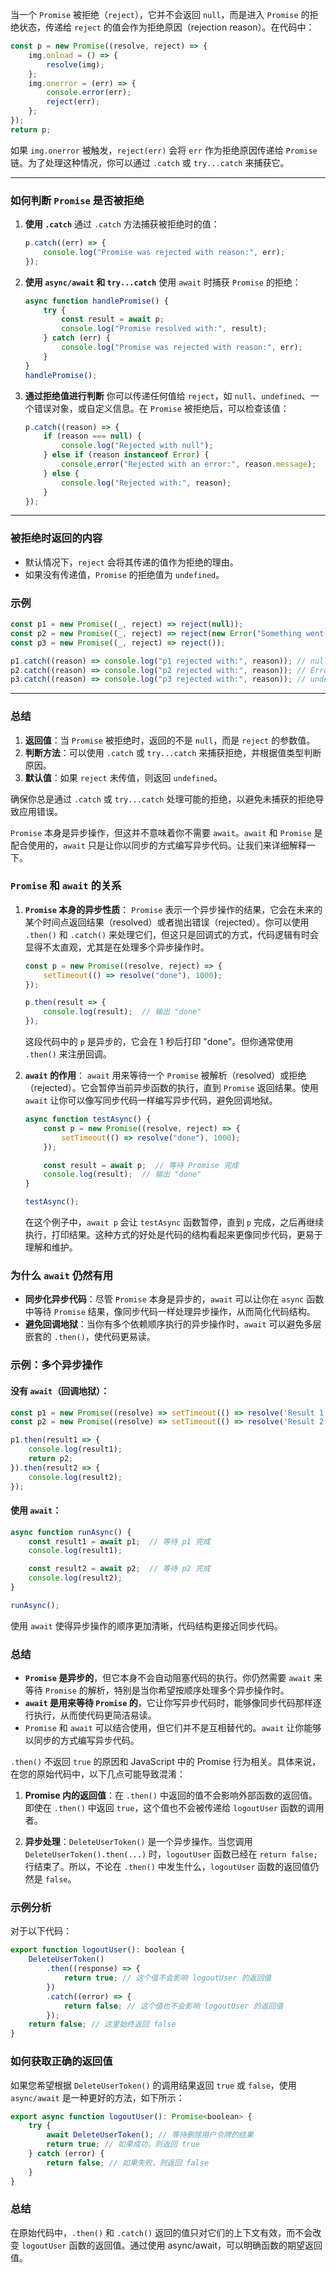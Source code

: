 当一个 `Promise` 被拒绝（`reject`），它并不会返回 `null`，而是进入 `Promise` 的拒绝状态，传递给 `reject` 的值会作为拒绝原因（rejection reason）。在代码中：

```typescript
const p = new Promise((resolve, reject) => {
    img.onload = () => {
        resolve(img);
    };
    img.onerror = (err) => {
        console.error(err);
        reject(err);
    };
});
return p;
```

如果 `img.onerror` 被触发，`reject(err)` 会将 `err` 作为拒绝原因传递给 `Promise` 链。为了处理这种情况，你可以通过 `.catch` 或 `try...catch` 来捕获它。

---

### 如何判断 `Promise` 是否被拒绝

1. **使用 `.catch`** 通过 `.catch` 方法捕获被拒绝时的值：
    
    ```typescript
    p.catch((err) => {
        console.log("Promise was rejected with reason:", err);
    });
    ```
    
2. **使用 `async/await` 和 `try...catch`** 使用 `await` 时捕获 `Promise` 的拒绝：
    
    ```typescript
    async function handlePromise() {
        try {
            const result = await p;
            console.log("Promise resolved with:", result);
        } catch (err) {
            console.log("Promise was rejected with reason:", err);
        }
    }
    handlePromise();
    ```
    
3. **通过拒绝值进行判断** 你可以传递任何值给 `reject`，如 `null`、`undefined`、一个错误对象，或自定义信息。在 `Promise` 被拒绝后，可以检查该值：
    
    ```typescript
    p.catch((reason) => {
        if (reason === null) {
            console.log("Rejected with null");
        } else if (reason instanceof Error) {
            console.error("Rejected with an error:", reason.message);
        } else {
            console.log("Rejected with:", reason);
        }
    });
    ```
    

---

### 被拒绝时返回的内容

- 默认情况下，`reject` 会将其传递的值作为拒绝的理由。
- 如果没有传递值，`Promise` 的拒绝值为 `undefined`。

### 示例

```typescript
const p1 = new Promise((_, reject) => reject(null));
const p2 = new Promise((_, reject) => reject(new Error("Something went wrong")));
const p3 = new Promise((_, reject) => reject());

p1.catch((reason) => console.log("p1 rejected with:", reason)); // null
p2.catch((reason) => console.log("p2 rejected with:", reason)); // Error: Something went wrong
p3.catch((reason) => console.log("p3 rejected with:", reason)); // undefined
```

---

### 总结

1. **返回值**：当 `Promise` 被拒绝时，返回的不是 `null`，而是 `reject` 的参数值。
2. **判断方法**：可以使用 `.catch` 或 `try...catch` 来捕获拒绝，并根据值类型判断原因。
3. **默认值**：如果 `reject` 未传值，则返回 `undefined`。

确保你总是通过 `.catch` 或 `try...catch` 处理可能的拒绝，以避免未捕获的拒绝导致应用错误。



`Promise` 本身是异步操作，但这并不意味着你不需要 `await`。`await` 和 `Promise` 是配合使用的，`await` 只是让你以同步的方式编写异步代码。让我们来详细解释一下。

### `Promise` 和 `await` 的关系

1. **`Promise` 本身的异步性质**： `Promise` 表示一个异步操作的结果，它会在未来的某个时间点返回结果（resolved）或者抛出错误（rejected）。你可以使用 `.then()` 和 `.catch()` 来处理它们，但这只是回调式的方式，代码逻辑有时会显得不太直观，尤其是在处理多个异步操作时。
    
    ```typescript
    const p = new Promise((resolve, reject) => {
        setTimeout(() => resolve("done"), 1000);
    });
    
    p.then(result => {
        console.log(result);  // 输出 "done" 
    });
    ```
    
    这段代码中的 `p` 是异步的，它会在 1 秒后打印 "done"。但你通常使用 `.then()` 来注册回调。
    
2. **`await` 的作用**： `await` 用来等待一个 `Promise` 被解析（resolved）或拒绝（rejected）。它会暂停当前异步函数的执行，直到 `Promise` 返回结果。使用 `await` 让你可以像写同步代码一样编写异步代码，避免回调地狱。
    
    ```typescript
    async function testAsync() {
        const p = new Promise((resolve, reject) => {
            setTimeout(() => resolve("done"), 1000);
        });
    
        const result = await p;  // 等待 Promise 完成
        console.log(result);  // 输出 "done"
    }
    
    testAsync();
    ```
    
    在这个例子中，`await p` 会让 `testAsync` 函数暂停，直到 `p` 完成，之后再继续执行，打印结果。这种方式的好处是代码的结构看起来更像同步代码，更易于理解和维护。
    

### 为什么 `await` 仍然有用

- **同步化异步代码**：尽管 `Promise` 本身是异步的，`await` 可以让你在 `async` 函数中等待 `Promise` 结果，像同步代码一样处理异步操作，从而简化代码结构。
- **避免回调地狱**：当你有多个依赖顺序执行的异步操作时，`await` 可以避免多层嵌套的 `.then()`，使代码更易读。

### 示例：多个异步操作

#### 没有 `await`（回调地狱）：

```typescript
const p1 = new Promise((resolve) => setTimeout(() => resolve('Result 1'), 1000));
const p2 = new Promise((resolve) => setTimeout(() => resolve('Result 2'), 1000));

p1.then(result1 => {
    console.log(result1);
    return p2;
}).then(result2 => {
    console.log(result2);
});
```

#### 使用 `await`：

```typescript
async function runAsync() {
    const result1 = await p1;  // 等待 p1 完成
    console.log(result1);

    const result2 = await p2;  // 等待 p2 完成
    console.log(result2);
}

runAsync();
```

使用 `await` 使得异步操作的顺序更加清晰，代码结构更接近同步代码。

### 总结

- **`Promise` 是异步的**，但它本身不会自动阻塞代码的执行。你仍然需要 `await` 来等待 `Promise` 的解析，特别是当你希望按顺序处理多个异步操作时。
- **`await` 是用来等待 `Promise` 的**，它让你写异步代码时，能够像同步代码那样逐行执行，从而使代码更简洁易读。
- `Promise` 和 `await` 可以结合使用，但它们并不是互相替代的。`await` 让你能够以同步的方式编写异步代码。




`.then()` 不返回 `true` 的原因和 JavaScript 中的 Promise 行为相关。具体来说，在您的原始代码中，以下几点可能导致混淆：

1. **Promise 内的返回值**：在 `.then()` 中返回的值不会影响外部函数的返回值。即使在 `.then()` 中返回 `true`，这个值也不会被传递给 `logoutUser` 函数的调用者。

2. **异步处理**：`DeleteUserToken()` 是一个异步操作。当您调用 `DeleteUserToken().then(...)` 时，`logoutUser` 函数已经在 `return false;` 行结束了。所以，不论在 `.then()` 中发生什么，`logoutUser` 函数的返回值仍然是 `false`。

### 示例分析

对于以下代码：

```javascript
export function logoutUser(): boolean {
    DeleteUserToken()
        .then((response) => {
            return true; // 这个值不会影响 logoutUser 的返回值
        })
        .catch((error) => {
            return false; // 这个值也不会影响 logoutUser 的返回值
        });
    return false; // 这里始终返回 false
}
```

### 如何获取正确的返回值

如果您希望根据 `DeleteUserToken()` 的调用结果返回 `true` 或 `false`，使用 `async/await` 是一种更好的方法，如下所示：

```javascript
export async function logoutUser(): Promise<boolean> {
    try {
        await DeleteUserToken(); // 等待删除用户令牌的结果
        return true; // 如果成功，则返回 true
    } catch (error) {
        return false; // 如果失败，则返回 false
    }
}
```

### 总结

在原始代码中，`.then()` 和 `.catch()` 返回的值只对它们的上下文有效，而不会改变 `logoutUser` 函数的返回值。通过使用 async/await，可以明确函数的期望返回值。
